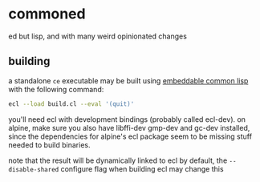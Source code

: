 # commoned
ed but lisp, and with many weird opinionated changes

## building
a standalone `ce` executable may be built using [embeddable common
lisp](https://ecl.common-lisp.dev/) with the following command:
```sh
ecl --load build.cl --eval '(quit)'
```

you'll need ecl with development bindings (probably called ecl-dev).
on alpine, make sure you also have libffi-dev gmp-dev and gc-dev
installed, since the dependencies for alpine's ecl package seem
to be missing stuff needed to build binaries.

note that the result will be dynamically linked to ecl by default, the
`--disable-shared` configure flag when building ecl may change this

